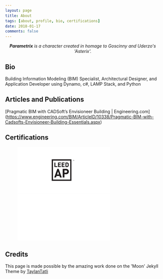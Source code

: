 ```yaml
---
layout: page
title: About
tags: [about, profile, bio, certifications]
date: 2018-01-17
comments: false
---
```


<center>
<p><i><b>Parametrix</b> is a character created in homage to Goscinny and Uderzo's 'Asterix'.</i></p>
</center>

## Bio
Building Information Modeling (BIM) Specialist, Architectural Designer, and Application Developer using Dynamo, c#, LAMP Stack, and Python

## Articles and Publications
[Pragmatic BIM with CADSoft’s Envisioneer Building​ | Engineering.com] (https://www.engineering.com/BIM/ArticleID/10338/Pragmatic-BIM-with-Cadsofts-Envisioneer-Building-Essentials.aspx)


## Certifications
<div data-iframe-width="350" data-iframe-height="270" data-share-badge-id="01700fdb-3569-4e31-af21-e1dea078c902"></div>
  <script type="text/javascript">
    (function() {
      var s = document.createElement('script');
      s.type = 'text/javascript';
      s.async = true;
      s.src = '//cdn.youracclaim.com/assets/utilities/embed.js';
      var o = document.getElementsByTagName('script')[0];
      o.parentNode.insertBefore(s, o);
      })();
  </script>
<div data-iframe-width="350" data-iframe-height="270" data-share-badge-id="78ee7db8-1887-47a4-a875-aef54a97b945"></div>
  <script type="text/javascript">
    (function() {
      var s = document.createElement('script');
      s.type = 'text/javascript';
      s.async = true;
      s.src = '//cdn.youracclaim.com/assets/utilities/embed.js';
      var o = document.getElementsByTagName('script')[0];
      o.parentNode.insertBefore(s, o);
      })();
  </script>

<figure class="half">
 <a href="https://www.usgbc.org/people/francis-sebastian/0010035466"><img src="/assets/img/LEED_AP_300x150.png"></a>
 <a href=""><img src="/assets/img/blank_300x150.png"></a>
</figure>

## Credits
This page is made possible by the amazing work done on the 'Moon' Jekyll Theme by <a href="https://github.com/TaylanTatli/Moon" target="_blank">TaylanTatli</a>
